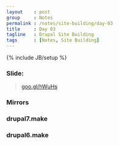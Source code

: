 ```yaml
---
layout    : post
group     : Notes
permalink : /notes/site-building/day-03
title     : Day 03
tagline   : Drupal Site Building
tags      : [Notes, Site Building]
---
```

{% include JB/setup %}

### Slide:
> [goo.gl/hWuHs](http://goo.gl/hWuHs)

### Mirrors
<script src="https://gist.github.com/1985019.js?file=hosts">
</script>

### drupal7.make
<script src="https://gist.github.com/1985019.js?file=drupal7.make">
</script>

### drupal6.make
<script src="https://gist.github.com/1985019.js?file=drupal6.make">
</script>
